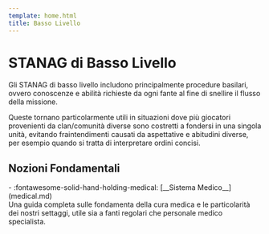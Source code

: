 ```yaml
---
template: home.html
title: Basso Livello
---
```


# STANAG di Basso Livello

Gli STANAG di basso livello includono principalmente procedure basilari, ovvero conoscenze e abilità richieste da ogni fante al fine di snellire il flusso della missione.

Queste tornano particolarmente utili in situazioni dove più giocatori provenienti da clan/comunità diverse sono costretti a fondersi in una singola unità, evitando fraintendimenti causati da aspettative e abitudini diverse, per esempio quando si tratta di interpretare ordini concisi.

## Nozioni Fondamentali

<div class="grid cards" markdown>
- :fontawesome-solid-hand-holding-medical: [__Sistema Medico__](medical.md)<br>
  Una guida completa sulle fondamenta della cura medica e le particolarità dei nostri settaggi, utile sia a fanti regolari che personale medico specialista.
</div>
